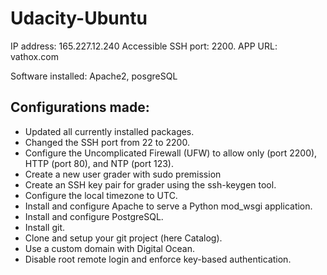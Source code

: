 # Udacity-Ubuntu

IP address: 165.227.12.240
Accessible SSH port: 2200.
APP URL: vathox.com

Software installed: Apache2, posgreSQL

## Configurations made:

* Updated all currently installed packages.
* Changed the SSH port from 22 to 2200.
* Configure the Uncomplicated Firewall (UFW) to allow only (port 2200), HTTP (port 80), and NTP (port 123).
* Create a new user grader with sudo premission
* Create an SSH key pair for grader using the ssh-keygen tool.
* Configure the local timezone to UTC.
* Install and configure Apache to serve a Python mod_wsgi application.
* Install and configure PostgreSQL.
* Install git.
* Clone and setup your git project (here Catalog).
* Use a custom domain with Digital Ocean.
* Disable root remote login and enforce key-based authentication.
